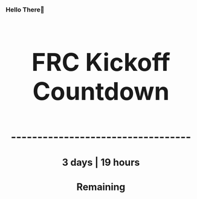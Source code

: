 ### Hello There👋

<!---START-TIMER--->
<h3 align='center' style='font-size: 64px;'>FRC Kickoff Countdown</h3>
<h3 align='center' style='font-size: 30px;'>----------------------------------</h3>
<h3 align='center' style='font-size: 25px;'>3 days | 19 hours</h3>
<h3 align='center' style='font-size: 25px;'>Remaining</h3>
<!---END-TIMER--->
